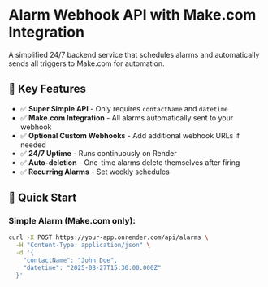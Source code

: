# Alarm Webhook API with Make.com Integration

A simplified 24/7 backend service that schedules alarms and automatically sends all triggers to Make.com for automation.

## 🎯 Key Features
- ✅ **Super Simple API** - Only requires `contactName` and `datetime`
- ✅ **Make.com Integration** - All alarms automatically sent to your webhook
- ✅ **Optional Custom Webhooks** - Add additional webhook URLs if needed
- ✅ **24/7 Uptime** - Runs continuously on Render
- ✅ **Auto-deletion** - One-time alarms delete themselves after firing
- ✅ **Recurring Alarms** - Set weekly schedules

## 🚀 Quick Start

### Simple Alarm (Make.com only):
```bash
curl -X POST https://your-app.onrender.com/api/alarms \
  -H "Content-Type: application/json" \
  -d '{
    "contactName": "John Doe",
    "datetime": "2025-08-27T15:30:00.000Z"
  }'
